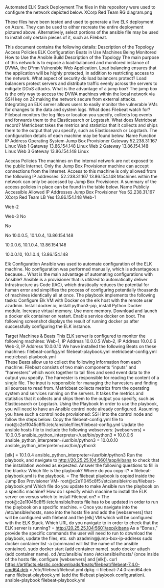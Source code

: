 Automated ELK Stack Deployment
The files in this repository were used to configure the network depicted below.
XCorp Red Team RG diagram.png

These files have been tested and used to generate a live ELK deployment on Azure. They can be used to either recreate the entire deployment pictured above. Alternatively, select portions of the ansible file may be used to install only certain pieces of it, such as Filebeat.


This document contains the following details:
Description of the Topology
Access Policies
ELK Configuration
Beats in Use
Machines Being Monitored
How to Use the Ansible Build
Description of the Topology
The main purpose of this network is to expose a load-balanced and monitored instance of DVWA, the D*mn Vulnerable Web Application.
Load balancing ensures that the application will be highly protected, in addition to restricting access to the network.
What aspect of security do load balancers protect? 
Load balancers protect servers and distribute traffic evenly across the servers to mitigate DDoS attacks.
What is the advantage of a jump box?
The jump box is the only way to access the DVWA machines within the local network via SSH key on 22 making the network secure from external attacks.
Integrating an ELK server allows users to easily monitor the vulnerable VMs for changes to the data and system logs.
What does Filebeat watch for? 
Filebeat monitors the log files or location you specify, collects log events and forwards them to the Elasticsearch or Logstash.
What does Metricbeat record?
Metricbeat takes the metrics and statistics that it collects and ships them to the output that you specify, such as Elasticsearch or Logstash.
The configuration details of each machine may be found below.
Name
Function
IP Address
Operating System
Jump Box Provisioner
Gateway
52.238.31.167
Linux
Web 1
Gateway
13.86.154.148
Linux
Web 2
Gateway
13.86.154.148
Linux
Web 3
Gateway
13.86.154.148
Linux

Access Policies
The machines on the internal network are not exposed to the public Internet.
Only the Jump Box Provisioner machine can accept connections from the Internet. Access to this machine is only allowed from the following IP addresses:
52.238.31.167
13.86.154.148
Machines within the network can only be accessed by Jump Box Provisioner.
A summary of the access policies in place can be found in the table below.
Name
Publicly Accessible
Allowed IP Addresses
Jump Box Provisioner
Yes
52.238.31.167
XCorp Red Team LB
Yes
13.86.154.148
Web-1

Web-2

Web-3
No

No

No
10.0.0.5, 10.1.0.4, 13.86.154.148

10.0.0.6, 10.1.0.4, 13.86.154.148

10.0.0.10, 10.1.0.4, 13.86.154.148




Elk Configuration
Ansible was used to automate configuration of the ELK machine. No configuration was performed manually, which is advantageous because...
What is the main advantage of automating configurations with Ansible?
Ansible is a provisioner that is utilized to automatically deliver Infrastructure as Code (IAC), which drastically reduces the potential for human error and simplifies the process of configuring potentially thousands of machines identically all at once.
The playbook implements the following tasks:
Configure Elk VM with Docker on the elk host with the remote user azadmin.
Install docker.io, install python3-pip, install Python Docker module.
Increase virtual memory.
Use more memory.
Download and launch a docker elk container on restart.
Enable service docker on boot.
The following screenshot displays the result of running docker ps after successfully configuring the ELK instance.

Target Machines & Beats
This ELK server is configured to monitor the following machines:
Web-1, IP Address 10.0.0.5
Web-2, IP Address 10.0.0.6
Web-3, IP Address 10.0.0.10
We have installed the following Beats on these machines:
filebeat-config.yml
filebeat-playbook.yml
metricbeat-config.yml
metricbeat-playbook.yml  
These Beats allow us to collect the following information from each machine:
Filebeat consists of two main components “inputs” and “harvesters” which work together to tail files and send event data to the output you specify. The harvester is responsible for reading the content of a single file. The input is responsible for managing the harvesters and finding all sources to read from.
Metricbeat collects metrics from the operating system and services running on the servers. It takes the metrics and statistics that it collects and ships them to the output you specify, such as Elasticsearch or Logstash.
Using the Playbook
In order to use the playbook, you will need to have an Ansible control node already configured. Assuming you have such a control node provisioned:
SSH into the control node and follow the steps below:
Copy the filebeat-config.yml file to root@c2e11045c8f5:/etc/ansible/files/filebeat-config.yml
Update the ansible hosts file to include the following webservers:
[webservers]
= 10.0.0.5 ansible_python_interpreter=/usr/bin/python3
= 10.0.0.6 ansible_python_interpreter=/usr/bin/python3
= 10.0.0.10 ansible_python_interpreter=/usr/bin/python3

[elk]
= 10.1.0.4 ansible_python_interpreter=/usr/bin/python3
Run the playbook, and navigate to http://20.25.25.104:5601/app/kibana to check that the installation worked as expected.
Answer the following questions to fill in the blanks:
Which file is the playbook? Where do you copy it?
= filebeat-playbook.yml is the playbook.
= The filebeat playbook is copied inside the Jump Box Provisioner VM- root@c2e11045c8f5:/etc/ansible/roles/filebeat-playbook.yml
Which file do you update to make Ansible run the playbook on a specific machine? How do I specify which machine to install the ELK server on versus which to install Filebeat on?
= The root@c2e11045c8f5:/etc/ansible/hosts file has to be updated in order to run the playbook on a specific machine.
= Once you navigate into the /etc/ansible/hosts, nano into the hosts file and add the [webservers] that will be configured with filebeat and the [elk] VM which will be configured with the ELK Stack.
Which URL do you navigate to in order to check that the ELK server is running?
= http://20.25.25.104:5601/app/kibana
As a “Bonus,” provide the specific commands the user will need to run to download the playbook, update the files, etc. 
ssh azadmin@jump-box-ip-address
sudo docker container list -a (command will list the name of the ansible container).
sudo docker start (add container name).
sudo docker attach (add container name).
cd /etc/ansible/
nano /etc/ansible/hosts/ (once inside of the hosts file, configure [webservers] and [elk]).
curl https://artifacts.elastic.co/downloads/beats/filebeat/filebeat-7.4.0-amd64.deb > /etc/filebeat/filebeat.yml
dpkg -i filebeat-7.4.0-amd64.deb
nano filebeat-playbook.yml (add the filebeat playbook configuration).
ansible-playbook filebeat-playbook.yml


